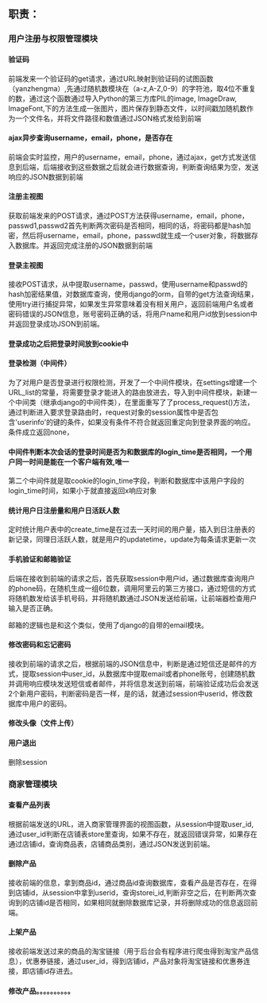 ## 职责：

### 用户注册与权限管理模块

#### 验证码

前端发来一个验证码的get请求，通过URL映射到验证码的试图函数（yanzhengma）,先通过随机数模块在（a-z,A-Z,0-9）的字符池，取4位不重复的数，通过这个函数通过导入Python的第三方库PIL的image, ImageDraw, ImageFont,下的方法生成一张图片，图片保存到静态文件，以时间戳加随机数作为一个文件名，并将文件路径和数值通过JSON格式发给到前端

#### ajax异步查询username，email，phone，是否存在

前端会实时监控，用户的username，email，phone，通过ajax，get方式发送信息到后端，后端接收到这些数据之后就会进行数据查询，判断查询结果为空，发送响应的JSON数据到前端

#### 注册主视图

获取前端发来的POST请求，通过POST方法获得username，email，phone，passwd1,passwd2首先判断两次密码是否相同，相同的话，将密码都是hash加密，然后将username，email，phone，passwd就生成一个user对象，将数据存入数据库。并返回完成注册的JSON数据到前端

#### 登录主视图

接收POST请求，从中提取username，passwd，使用username和passwd的hash加密结果值，对数据库查询，使用django的orm，自带的get方法查询结果，使用try进行捕捉异常，如果发生异常意味着没有相关用户，返回前端用户名或者密码错误的JSON信息，账号密码正确的话，将用户name和用户id放到session中并返回登录成功JSON到前端。

#### 登录成功之后把登录时间放到cookie中



#### 登录检测（中间件）

为了对用户是否登录进行权限检测，开发了一个中间件模块，在settings增建一个URL_list的常量，将需要登录才能进入的路由放进去，导入到中间件模块，新建一个中间类（继承django的中间件类），在里面重写了了process_request()方法，通过判断进入要求登录路由时，request对象的session属性中是否包含'userinfo'的键的条件，如果没有条件不符合就返回重定向到登录界面的响应。条件成立返回none，

#### 中间件判断本次会话的登录时间是否为和数据库的login_time是否相同，一个用户同一时间是能在一个客户端有效,唯一

第二个中间件就是取cookie的login_time字段，判断和数据库中该用户字段的login_time时间，如果小于就直接返回x响应对象

#### 统计用户日注册量和用户日活跃人数

定时统计用户表中的create_time是在过去一天时间的用户量，插入到日注册表的新记录，同理日活跃人数，就是用户的updatetime，update为每条请求更新一次



#### 手机验证和邮箱验证

后端在接收到前端的请求之后，首先获取session中用户id，通过数据库查询用户的phone码，在随机生成一组6位数，调用阿里云的第三方接口，通过短信的方式将随机数发给该手机号码，并将随机数通过JSON发送给前端，让前端器检查用户输入是否正确。

邮箱的逻辑也是和这个类似，使用了django的自带的email模块。

#### 修改密码和忘记密码

接收到前端的请求之后，根据前端的JSON信息中，判断是通过短信还是邮件的方式，提取session中user_id，从数据库中提取email或者phone账号，创建随机数并调用响应模块发送短信或者邮件，并将信息发送到前端，前端验证成功后会发送2个新用户密码，判断密码是否一样，是的话，就通过session中userid，修改数据库中用户的密码。

#### 修改头像（文件上传）

#### 用户退出

删除session

### 商家管理模块

#### 查看产品列表

根据前端发送的URL，进入商家管理界面的视图函数，从session中提取user_id,通过user_id判断在店铺表store里查询，如果不存在，就返回错误异常，如果存在通过店铺id，查询商品表，店铺商品类别，通过JSON发送到前端。

#### 删除产品

接收前端的信息，拿到商品id，通过商品id查询数据库，查看产品是否存在，在得到店铺id，从session中拿到userid，查询storei_id,判断非空之后，在判断两次查询到的店铺id是否相同，如果相同就删除数据库记录，并将删除成功的信息返回前端。

#### 上架产品

接收前端发送过来的商品的淘宝链接（用于后台会有程序进行爬虫得到淘宝产品信息），优惠券链接，通过user_id，得到店铺id，产品对象将淘宝链接和优惠券连接，即店铺id存进去。

#### 修改产品。。。。。。。。。。

